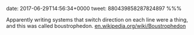 date: 2017-06-29T14:56:34+0000
tweet: 880439858287824897
%%%

Apparently writing systems that switch direction on each line were a thing, and this was called boustrophedon. [en.wikipedia.org/wiki/Boustrophedon](https://en.wikipedia.org/wiki/Boustrophedon)
